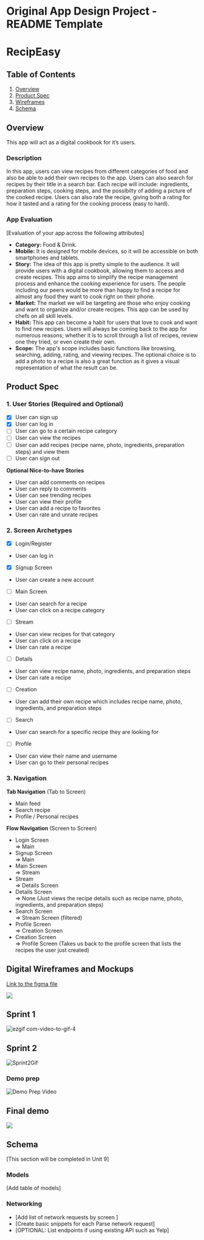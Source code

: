 Original App Design Project - README Template
===

# RecipEasy

## Table of Contents

1. [Overview](#Overview)
2. [Product Spec](#Product-Spec)
3. [Wireframes](#Wireframes)
4. [Schema](#Schema)

## Overview
This app will act as a digital cookbook for it’s users. 

### Description

In this app, users can view recipes from different categories of food and also be able to add their own recipes to the app. Users can also search for recipes by their title in a search bar. Each recipe will include: ingredients, preparation steps, cooking steps, and the possibilty of adding a picture of the cooked recipe. Users can also rate the recipe, giving both a rating for how it tasted and a rating for the cooking process (easy to hard). 

### App Evaluation

[Evaluation of your app across the following attributes]
- **Category:** Food & Drink.
- **Mobile:** It is designed for mobile devices, so it will be accessible on both smartphones and tablets.
- **Story:** The idea of this app is pretty simple to the audience. It will provide users with a digital cookbook, allowing them to access and create recipes. This app aims to simplify the recipe management process and enhance the cooking experience for users. The people including our peers would be more than happy to find a recipe for almost any food they want to cook right on their phone. 
- **Market:** The market we will be targeting are those who enjoy cooking and want to organize and/or create recipes. This app can be used by chefs on all skill levels.
- **Habit:** This app can become a habit for users that love to cook and want to find new recipes. Users will always be coming back to the app for numerous reasons; whether it is to scroll through a list of recipes, review one they tried, or even create their own.
- **Scope:** The app's scope includes basic functions like browsing, searching, adding, rating, and viewing recipes. The optional choice is to add a photo to a recipe is also a great function as it gives a visual representation of what the result can be.

## Product Spec

### 1. User Stories (Required and Optional)

- [x] User can sign up
- [X] User can log in
- [ ] User can go to a certain recipe category
- [ ] User can view the recipes
- [ ] User can add recipes (recipe name, photo, ingredients, preparation steps) and view them
- [ ] User can sign out

**Optional Nice-to-have Stories**

* User can add comments on recipes
* User can reply to comments
* User can see trending recipes
* User can view their profile
* User can add a recipe to favorites
* User can rate and unrate recipes

### 2. Screen Archetypes

- [X] Login/Register
* User can log in 
- [X] Signup Screen
* User can create a new account
- [ ] Main Screen
* User can search for a recipe 
* User can click on a recipe category
- [ ] Stream 
* User can view recipes for that category 
* User can click on a recipe 
* User can rate a recipe
- [ ] Details 
* User can view recipe name, photo, ingredients, and preparation steps
* User can rate a recipe
- [ ] Creation
* User can add their own recipe which includes recipe name, photo, ingredients, and preparation steps
- [ ] Search
* User can search for a specific recipe they are looking for
- [ ] Profile 
* User can view their name and username
* User can go to their personal recipes


### 3. Navigation

**Tab Navigation** (Tab to Screen)

* Main feed
* Search recipe
* Profile / Personal recipes 

**Flow Navigation** (Screen to Screen)

* Login Screen  
=> Main 
* Signup Screen  
=> Main
* Main Screen  
=> Stream
* Stream  
=> Details Screen
* Details Screen  
=> None (Just views the recipe details such as recipe name, photo, ingredients, and preparation steps)
* Search Screen  
=> Stream Screen (filtered)
* Profile Screen  
=> Creation Screen
* Creation Screen  
=> Profile Screen (Takes us back to the profile screen that lists the recipes the user just created)


## Digital Wireframes and Mockups
[Link to the figma file](https://www.figma.com/file/Rq2PwoqwUyF1OuOz4EW0aZ/Wireframe?type=design&node-id=0%3A1&mode=design&t=7d0ad2ZJAHOVMPsC-1)

![](https://hackmd.io/_uploads/Hk_dCf8za.png)

## Sprint 1
![ezgif com-video-to-gif-4](https://github.com/COP4655-MobileApps-Fall2023/cop4655-mobile-apps-final-project-final-project-group-13/assets/82067489/7e7376fa-7e31-4352-9b63-120d46749ccb)

## Sprint 2
![Sprint2Gif](ezgif.com-video-to-gif.gif)

### Demo prep
![Demo Prep Video](ezgif.com-video-to-gif.gif)

## Final demo
<div>
    <a href="https://www.loom.com/share/249371617c444e9aa5b54029cfa3590a">
      <img style="max-width:300px;" src="https://cdn.loom.com/sessions/thumbnails/249371617c444e9aa5b54029cfa3590a-1701840277727-with-play.gif">
    </a>
  </div>

## Schema 

[This section will be completed in Unit 9]

### Models

[Add table of models]

### Networking

- [Add list of network requests by screen ]
- [Create basic snippets for each Parse network request]
- [OPTIONAL: List endpoints if using existing API such as Yelp]



